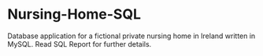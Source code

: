 # Nursing-Home-SQL
Database application for a fictional private nursing home in Ireland written in MySQL. Read SQL Report for further details.
